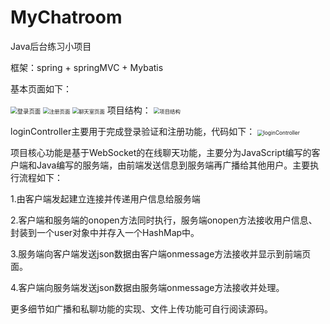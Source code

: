 # MyChatroom

Java后台练习小项目

框架：spring + springMVC + Mybatis

基本页面如下：

<img src="https://github.com/blacksheep380/MyChatroom/master/img/登录页面.png" alt="登录页面" style="zoom: 67%;" />
<img src="https://github.com/blacksheep380/MyChatroom/tree/master/img/注册页面.png" alt="注册页面" style="zoom:60%;" />
<img src="https://github.com/blacksheep380/MyChatroom/tree/master/img/聊天室页面.png" alt="聊天室页面" style="zoom:60%;" />
项目结构：
<img src="https://github.com/blacksheep380/MyChatroom/tree/master/img/项目结构.png" alt="项目结构" style="zoom:60%;" />


loginController主要用于完成登录验证和注册功能，代码如下：
<img src="https://github.com/blacksheep380/MyChatroom/tree/master/img/loginController.PNG" alt="loginController" style="zoom:60%;" />


项目核心功能是基于WebSocket的在线聊天功能，主要分为JavaScript编写的客户端和Java编写的服务端，由前端发送信息到服务端再广播给其他用户。主要执行流程如下：

1.由客户端发起建立连接并传递用户信息给服务端

2.客户端和服务端的onopen方法同时执行，服务端onopen方法接收用户信息、封装到一个user对象中并存入一个HashMap中。

3.服务端向客户端发送json数据由客户端onmessage方法接收并显示到前端页面。

4.客户端向服务端发送json数据由服务端onmessage方法接收并处理。

更多细节如广播和私聊功能的实现、文件上传功能可自行阅读源码。